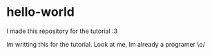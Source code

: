 # hello-world
I made this repository for the tutorial :3

Im writting this for the tutorial. Look at me, Im already a programer \o/
